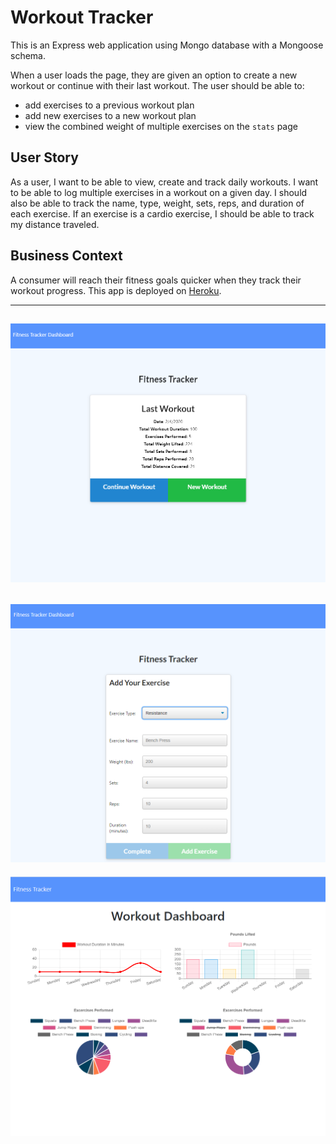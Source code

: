 # Workout Tracker

This is an Express web application using Mongo database with a Mongoose schema.

When a user loads the page, they are given an option to create a new workout or continue with their last workout. The user should be able to:

- add exercises to a previous workout plan
- add new exercises to a new workout plan
- view the combined weight of multiple exercises on the `stats` page

## User Story

As a user, I want to be able to view, create and track daily workouts. I want to be able to log multiple exercises in a workout on a given day. I should also be able to track the name, type, weight, sets, reps, and duration of each exercise. If an exercise is a cardio exercise, I should be able to track my distance traveled.

## Business Context

A consumer will reach their fitness goals quicker when they track their workout progress. This app is deployed on [Heroku](https://track-workout.herokuapp.com).

---
![create a new workout](public/ss1.png)
---
![add an exercise](public/ss2.png)
---
![workout dashboard](public/ss3.png)
